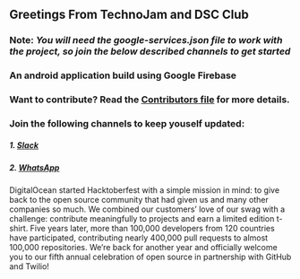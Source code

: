 ## Greetings From TechnoJam and DSC Club

### Note: *You will need the google-services.json file to work with the project, so join the below described channels to get started*


### An android application build using Google Firebase
### Want to contribute? Read the [Contributors file](/contributors.md) for more details.   
### Join the following channels to keep youself updated:
	
##### 1. [Slack](https://join.slack.com/t/gudevs/shared_invite/enQtNDI4ODY5ODM4NzI3LTg3ZTNkYzhiODIyYmU5Y2VmMGRjMDBjZTQxOTI4NGE2NTZlMzQwZjhmOWFmMmIyMGEwNDNjOTE5YTQ4MDk4MjI)
##### 2. [WhatsApp](https://chat.whatsapp.com/8KQi05Jte7I3rXoTDXCysT)

DigitalOcean started Hacktoberfest with a simple mission in mind: to give back to the open source community that had given us and many other companies so much. We combined our customers’ love of our swag with a challenge: contribute meaningfully to projects and earn a limited edition t-shirt. Five years later, more than 100,000 developers from 120 countries have participated, contributing nearly 400,000 pull requests to almost 100,000 repositories. We’re back for another year and officially welcome you to our fifth annual celebration of open source in partnership with GitHub and Twilio!

